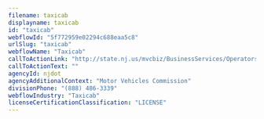 ```yaml
---
filename: taxicab
displayname: taxicab
id: "taxicab"
webflowId: "5f772959e02294c688eaa5c8"
urlSlug: "taxicab"
webflowName: "Taxicab"
callToActionLink: "http://state.nj.us/mvcbiz/BusinessServices/OperatorsEmployers.htm"
callToActionText: ""
agencyId: njdot
agencyAdditionalContext: "Motor Vehicles Commission"
divisionPhone: "(888) 486-3339"
webflowIndustry: "Taxicab"
licenseCertificationClassification: "LICENSE"
---
```

